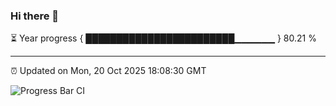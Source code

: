 ### Hi there 👋

⏳ Year progress { ████████████████████████▁▁▁▁▁▁ } 80.21 %

---

⏰ Updated on Mon, 20 Oct 2025 18:08:30 GMT

![Progress Bar CI](https://github.com/liununu/liununu/workflows/Progress%20Bar%20CI/badge.svg)
